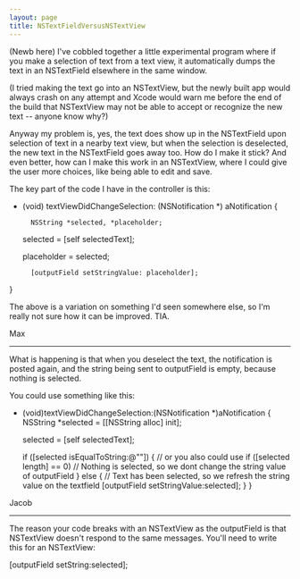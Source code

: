 ```yaml
---
layout: page
title: NSTextFieldVersusNSTextView
---
```





(Newb here) I've cobbled together a little experimental program where if you make a selection of text from a text view, it automatically dumps the text in an NSTextField elsewhere in the same window.

(I tried making the text go into an NSTextView, but the newly built app would always crash on any attempt and Xcode would warn me before the end of the build that NSTextView may not be able to accept or recognize the new text -- anyone know why?)

Anyway my problem is, yes, the text does show up in the NSTextField upon selection of text in a nearby text view, but when the selection is deselected, the new text in the NSTextField goes away too.  How do I make it stick?  And even better, how can I make this work in an NSTextView, where I could give the user more choices, like being able to edit and save.

The key part of the code I have in the controller is this:

    
- (void) textViewDidChangeSelection: (NSNotification *) aNotification
{

        NSString *selected, *placeholder;
	
	selected = [self selectedText];

	placeholder = selected;

        [outputField setStringValue: placeholder];
	    
}


The above is a variation on something I'd seen somewhere else, so I'm really not sure how it can be improved.  TIA.

Max

----

What is happening is that when you deselect the text, the notification is posted again, and the string being sent to outputField is empty, because nothing is selected.

You could use something like this:

    
- (void)textViewDidChangeSelection:(NSNotification *)aNotification {
	NSString *selected = [[NSString alloc] init];

	selected = [self selectedText];

	if ([selected isEqualToString:@""]) { // or you also could use if ([selected length] == 0)
		// Nothing is selected, so we dont change the string value of outputField
	} else {
		// Text has been selected, so we refresh the string value on the textfield
		[outputField setStringValue:selected];
	}
}


Jacob

----

The reason your code breaks with an NSTextView as the outputField is that NSTextView doesn't respond to the same messages. You'll need to write this for an NSTextView:

    
[outputField setString:selected];

